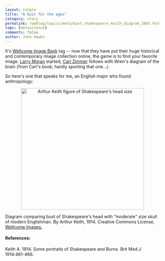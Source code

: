 ```yaml
---
layout: single 
title: "A bust for the ages" 
category: story
permalink: /weblog/topics/meta/bust_shakespeare_keith_diagram_2007.html
tags: [metascience] 
comments: false 
author: John Hawks 
---
```



<p>
It's <a href="http://images.wellcome.ac.uk/indexplus/page/Home.html">Wellcome Image Bank</a> tag -- now that they have put their huge historical and contemporary image collection online, the game is to find your favorite image. <a href="http://sandwalk.blogspot.com/2007/07/wellcome-trust-images.html">Larry Moran</a> started, <a href="http://scienceblogs.com/loom/2007/07/09/a_handsome_brain.php">Carl Zimmer</a> follows with Wren's diagram of the brain (from Carl's book; hardly sporting that one...). 
</p>

<p>
So here's one that speaks for me, an English major who found anthropology:
</p>

<div style="text-align:center;">
<img src="/graphics/shakespeare_skull.jpg" height="396" width="400" alt="Arthur Keith figure of Shakespeare's head size" />
</div>
<p class="caption">Diagram comparing bust of Shakespeare's head with "moderate" size skull of modern Englishman. By Arthur Keith, 1914. Creative Commons License, <a href="http://images.wellcome.ac.uk/indexplus/result.html?<u>IXFIRST</u>=2&<u>IXSS</u>=<u>IXFIRST</u>%3d1%26_IXINITSR_%3dy%26_IXACTION_%3dquery%26IXFROM%3d%26IXTO%3d%26_IXMAXHITS_%3d15%26%252asform%3dwellcome%252dimages%26%2524%253dsort%3dsort%2bsortexpr%2bimage_sort%26_IXSESSION_%3dFTR_cXEjUiS%26c%3d%2522historical%2bimages%2522%2bOR%2b%2522contemporary%2bimages%2522%2bOR%2b%2522corporate%2bimages%2522%2bOR%2b%2522contemporary%2bclinical%2bimages%2522%26i_num%3d%26i_pre%3d%26%2524%253ds%3darthur%2bkeith%26%2524%2bnot%2b%2522Contemporary%2bclinical%2bimages%2522%2bindex%2bwi_collection%3d%252e%26_IXFPFX_%3dtemplates%252ft%26%2524%253dsi%3dtext%26t%3d%26w%3d&<u>IXACTION</u>=query&<u>IXMAXHITS</u>=1&<u>IXSR</u>=t3XPoblWdtE&<u>IXSPFX</u>=templates%2ft&<u>IXFPFX</u>=templates%2ft&s=FTR_cXEjUiS">Wellcome Images.</a></p>

<h4>References:</h4>

<p class="cite">Keith A. 1914. Some portraits of Shakespeare and Burns. Brit Med J 1914:461-466.</p>


